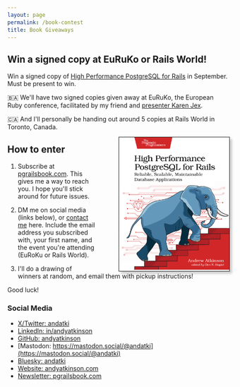 ```yaml
---
layout: page
permalink: /book-contest
title: Book Giveaways
---
```


## Win a signed copy at EuRuKo or Rails World!

Win a signed copy of [High Performance PostgreSQL for Rails](/pgrailsbook) in September. Must be present to win.

🇧🇦 We'll have two signed copies given away at EuRuKo, the European Ruby conference, facilitated by my friend and [presenter Karen Jex](https://x.com/andatki/status/1825864383320215784).

🇨🇦 And I'll personally be handing out around 5 copies at Rails World in Toronto, Canada.

<div style="float:right;width:250px;border:1px solid;box-shadow:5px 5px 5px #ccc;margin:0 0 0 50px;">
<img src="/assets/images/pages/high-performance-postgresql-for-rails-book-cover.jpg"/>
</div>

## How to enter

1. Subscribe at [pgrailsbook.com](https://pgrailsbook.com). This gives me a way to reach you. I hope you'll stick around for future issues.

1. DM me on social media (links below), or [contact me](/contact) here. Include the email address you subscribed with, your first name, and the event you're attending (EuRoKu or Rails World).

1. I'll do a drawing of winners at random, and email them with pickup instructions!


Good luck!


### Social Media

- [X/Twitter: andatki](https://x.com/andatki)
- [LinkedIn: in/andyatkinson](https://www.linkedin.com/in/andyatkinson/)
- [GitHub: andyatkinson](https://github.com/andyatkinson/)
- [Mastodon: https://mastodon.social/@andatki](https://mastodon.social/@andatki)
- [Bluesky: andatki](https://bsky.app/profile/andatki.bsky.social)
- [Website: andyatkinson.com](https://andyatkinson.com)
- [Newsletter: pgrailsbook.com](https://pgrailsbook.com)
